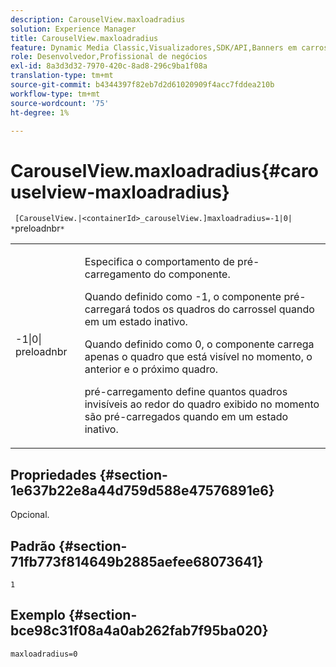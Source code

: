 ```yaml
---
description: CarouselView.maxloadradius
solution: Experience Manager
title: CarouselView.maxloadradius
feature: Dynamic Media Classic,Visualizadores,SDK/API,Banners em carrossel
role: Desenvolvedor,Profissional de negócios
exl-id: 8a3d3d32-7970-420c-8ad8-296c9ba1f08a
translation-type: tm+mt
source-git-commit: b4344397f82eb7d2d61020909f4acc7fddea210b
workflow-type: tm+mt
source-wordcount: '75'
ht-degree: 1%

---
```


# CarouselView.maxloadradius{#carouselview-maxloadradius}

` [CarouselView.|<containerId>_carouselView.]maxloadradius=-1|0| *`preloadnbr`*`

<table id="table_B3B03B00DCF0466DB332E851F4DDF610"> 
 <tbody> 
  <tr> 
   <td> <p> <span class="codeph"> -1|0|<span class="varname"> preloadnbr</span></span> </p> </td> 
   <td> <p>Especifica o comportamento de pré-carregamento do componente. </p> <p>Quando definido como <span class="codeph"> -1</span>, o componente pré-carregará todos os quadros do carrossel quando em um estado inativo. </p> <p>Quando definido como <span class="codeph"> 0</span>, o componente carrega apenas o quadro que está visível no momento, o anterior e o próximo quadro. </p> <p><span class="codeph"><span class="varname"> </span></span>pré-carregamento define quantos quadros invisíveis ao redor do quadro exibido no momento são pré-carregados quando em um estado inativo. </p> </td> 
  </tr> 
 </tbody> 
</table>

## Propriedades {#section-1e637b22e8a44d759d588e47576891e6}

Opcional.

## Padrão {#section-71fb773f814649b2885aefee68073641}

`1`

## Exemplo {#section-bce98c31f08a4a0ab262fab7f95ba020}

`maxloadradius=0`
